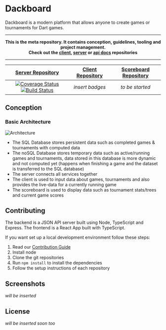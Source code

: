 # Dackboard

Dackboard is a modern platform that allows anyone to create games or tournaments for Dart games.  

---
**<p align="center">
This is the meta repository. It contains conception, guidelines, tooling and project management.<br/>
Check out the [client], [server] or [api docs] repositories**

[client]:https://github.com/dackboard/dackboard-client
[server]:https://github.com/dackboard/dackboard-server
[api docs]:#
</p>

---
| [Server Repository](https://github.com/dackboard/dackboard-server) | [Client Repository](https://github.com/dackboard/dackboard-client) | [Scoreboard Repository](#) |
|:---------------------:|:-------------------:|:------:|
| [![Coverage Status](https://coveralls.io/repos/github/dackboard/dackboard-server/badge.svg?branch=master)](https://coveralls.io/github/dackboard/dackboard-server?branch=master) [![Build Status](https://travis-ci.org/dackboard/dackboard-server.svg?branch=master)](https://travis-ci.org/dackboard/dackboard-server) | *insert badges* | *to be started* |
  

## Conception

### Basic Architecture
![Architecture](https://i.imgur.com/3RX8vg8.png)
- The SQL Database stores persistent data such as completed games & tournaments with computed data
- The noSQL Database stores temporary data such as active/running games and tournaments,
  data stored in this database is more dynamic and not computed yet (happens when finishing a game and the dataset is transferred to the SQL database)
- The server connects all services together
- The client is used to input data about games, tournaments and also provides the live-data for a currently running game
- The scoreboard is used to display data such as tournament stats/trees and current game scores

## Contributing
The backend is a JSON API server built using Node, TypeScript and Express. The frontend is a React App built with TypeScript. 

If you want set up a local development environment follow these steps:  
1. Read our [Contribution Guide](/CONTRIBUTING.md)
2. Install node
3. Clone the git repositories
4. Run `npm install` to install the dependencies
5. Follow the setup instructions of each repository

## Screenshots
*will be inserted*

## License
*will be inserted soon too*